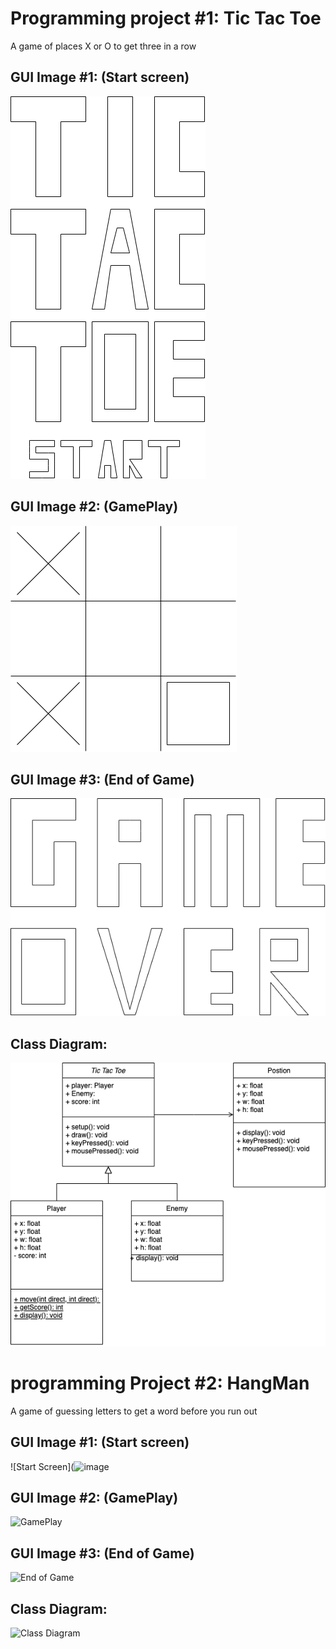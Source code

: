 # Programming project #1: Tic Tac Toe
A game of places X or O to get three in a row

## GUI Image #1: (Start screen)
![Start Screen](https://github.com/LedgerStaker/Programming-project/blob/main/Images/Start%20Screen.drawio.png?raw=true)
## GUI Image #2: (GamePlay)
![GamePlay](https://github.com/LedgerStaker/Programming-project/blob/main/Images/gameplay.drawio.png?raw=true)
## GUI Image #3: (End of Game)
![End of Game](https://github.com/LedgerStaker/Programming-project/blob/main/Images/Untitled%20Diagram.drawio.png?raw=true)
## Class Diagram:
![Class Diagram](https://github.com/LedgerStaker/Programming-project/blob/main/Images/tic%20tac%20toe%20diagram.drawio.png?raw=true)
# programming Project #2: HangMan
A game of guessing letters to get a word before you run out

## GUI Image #1: (Start screen)
![Start Screen](![image](https://user-images.githubusercontent.com/89046050/160417262-54415023-fd3a-4971-8b45-1f296957029a.png)
## GUI Image #2: (GamePlay)
![GamePlay]()
## GUI Image #3: (End of Game)
![End of Game]()
## Class Diagram:
![Class Diagram]()
